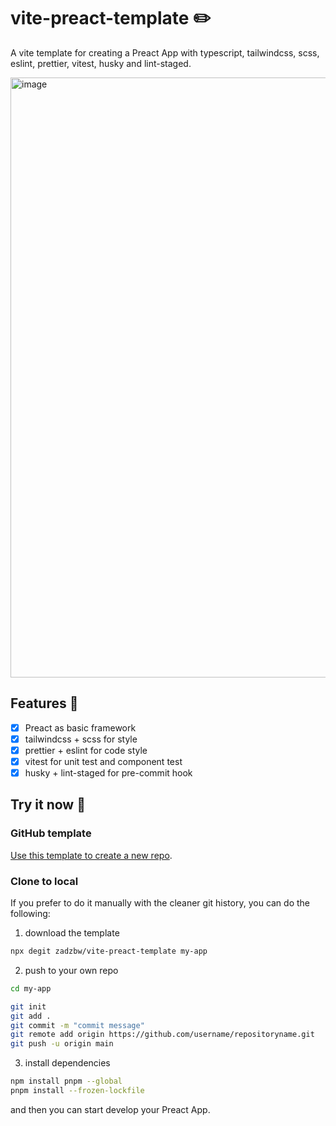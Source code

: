 # vite-preact-template ✏️

A vite template for creating a Preact App with typescript, tailwindcss, scss, eslint, prettier, vitest, husky and lint-staged.

<img width="960" alt="image" src="https://user-images.githubusercontent.com/12731790/234902079-70cad825-731e-449d-b0f3-c5af03d0040e.png">

## Features 🎸

- [x] Preact as basic framework
- [x] tailwindcss + scss for style
- [x] prettier + eslint for code style
- [x] vitest for unit test and component test
- [x] husky + lint-staged for pre-commit hook

## Try it now 🚀

### GitHub template

[Use this template to create a new repo](https://github.com/zadzbw/vite-preact-template/generate).

### Clone to local

If you prefer to do it manually with the cleaner git history, you can do the following:

1. download the template

```bash
npx degit zadzbw/vite-preact-template my-app
```

2. push to your own repo

```bash
cd my-app

git init
git add .
git commit -m "commit message"
git remote add origin https://github.com/username/repositoryname.git
git push -u origin main
```

3. install dependencies

```bash
npm install pnpm --global
pnpm install --frozen-lockfile
```

and then you can start develop your Preact App.
